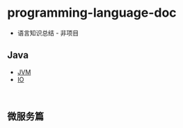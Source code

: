 # programming-language-doc

- 语言知识总结 - 非项目

  

## Java

- [JVM](java/jvm.md)
- [IO](java/io.md)

&nbsp;

## 微服务篇

&nbsp;





&nbsp;

 